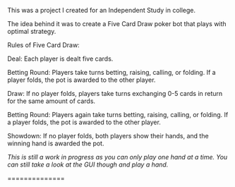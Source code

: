 This was a project I created for an Independent Study in college.

The idea behind it was to create a Five Card Draw poker bot that plays with optimal strategy.

Rules of Five Card Draw:

Deal: Each player is dealt five cards.

Betting Round: Players take turns betting, raising, calling, or folding. If a player folds, the pot is awarded to the other player.

Draw: If no player folds, players take turns exchanging 0-5 cards in return for the same amount of cards.

Betting Round: Players again take turns betting, raising, calling, or folding. If a player folds, the pot is awarded to the other player.

Showdown: If no player folds, both players show their hands, and the winning hand is awarded the pot.

*This is still a work in progress as you can only play one hand at a time. You can still take a look at the GUI though and play a hand.*

==============
